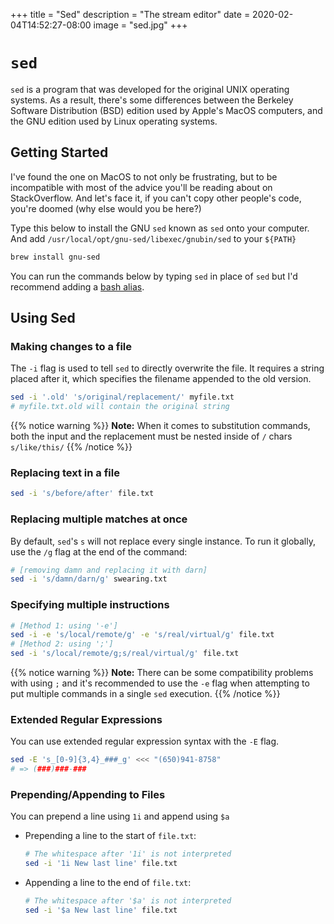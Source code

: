 +++
title = "Sed"
description = "The stream editor"
date = 2020-02-04T14:52:27-08:00
image = "sed.jpg"
+++

# `sed`

`sed` is a program that was developed for the original UNIX operating systems. As a result, there's some differences between the Berkeley Software Distribution (BSD) edition used by Apple's MacOS computers, and the GNU edition used by Linux operating systems.

## Getting Started

I've found the one on MacOS to not only be frustrating, but to be incompatible with most of the advice you'll be reading about on StackOverflow. And let's face it, if you can't copy other people's code, you're doomed (why else would you be here?)

Type this below to install the GNU `sed` known as `sed` onto your computer. And add `/usr/local/opt/gnu-sed/libexec/gnubin/sed` to your `${PATH}`

```sh
brew install gnu-sed
```

You can run the commands below by typing `sed` in place of `sed` but I'd recommend adding a [bash alias](https://helpful.wiki/bash).

## Using Sed

### Making changes to a file

The `-i` flag is used to tell `sed` to directly overwrite the file. It requires a string placed after it, which specifies the filename appended to the old version.

```sh
sed -i '.old' 's/original/replacement/' myfile.txt
# myfile.txt.old will contain the original string
```

{{% notice warning %}}
**Note:** When it comes to substitution commands, both the input and the replacement must be nested inside of `/` chars `s/like/this/`
{{% /notice %}}

### Replacing text in a file

```sh
sed -i 's/before/after' file.txt
```

### Replacing multiple matches at once

By default, `sed`'s `s` will not replace every single instance. To run it globally, use the `/g` flag at the end of the command:

```sh
# [removing damn and replacing it with darn]
sed -i 's/damn/darn/g' swearing.txt
```

### Specifying multiple instructions

```sh
# [Method 1: using '-e']
sed -i -e 's/local/remote/g' -e 's/real/virtual/g' file.txt
# [Method 2: using ';']
sed -i 's/local/remote/g;s/real/virtual/g' file.txt
```

{{% notice warning %}}
**Note:** There can be some compatibility problems with using `;` and it's recommended to use the `-e` flag when attempting to put multiple commands in a single `sed` execution.
{{% /notice %}}

### Extended Regular Expressions

You can use extended regular expression syntax with the `-E` flag.

```sh
sed -E 's_[0-9]{3,4}_###_g' <<< "(650)941-8758"
# => (###)###-###
```

### Prepending/Appending to Files

You can prepend a line using `1i` and append using `$a`

* Prepending a line to the start of `file.txt`:

  ```sh
  # The whitespace after '1i' is not interpreted
  sed -i '1i New last line' file.txt
  ```

* Appending a line to the end of `file.txt`:

  ```sh
  # The whitespace after '$a' is not interpreted
  sed -i '$a New last line' file.txt
  ```
